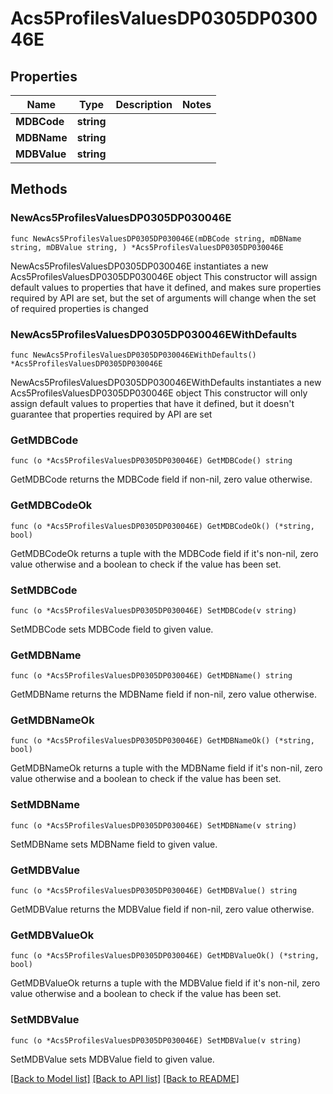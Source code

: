 # Acs5ProfilesValuesDP0305DP030046E

## Properties

Name | Type | Description | Notes
------------ | ------------- | ------------- | -------------
**MDBCode** | **string** |  | 
**MDBName** | **string** |  | 
**MDBValue** | **string** |  | 

## Methods

### NewAcs5ProfilesValuesDP0305DP030046E

`func NewAcs5ProfilesValuesDP0305DP030046E(mDBCode string, mDBName string, mDBValue string, ) *Acs5ProfilesValuesDP0305DP030046E`

NewAcs5ProfilesValuesDP0305DP030046E instantiates a new Acs5ProfilesValuesDP0305DP030046E object
This constructor will assign default values to properties that have it defined,
and makes sure properties required by API are set, but the set of arguments
will change when the set of required properties is changed

### NewAcs5ProfilesValuesDP0305DP030046EWithDefaults

`func NewAcs5ProfilesValuesDP0305DP030046EWithDefaults() *Acs5ProfilesValuesDP0305DP030046E`

NewAcs5ProfilesValuesDP0305DP030046EWithDefaults instantiates a new Acs5ProfilesValuesDP0305DP030046E object
This constructor will only assign default values to properties that have it defined,
but it doesn't guarantee that properties required by API are set

### GetMDBCode

`func (o *Acs5ProfilesValuesDP0305DP030046E) GetMDBCode() string`

GetMDBCode returns the MDBCode field if non-nil, zero value otherwise.

### GetMDBCodeOk

`func (o *Acs5ProfilesValuesDP0305DP030046E) GetMDBCodeOk() (*string, bool)`

GetMDBCodeOk returns a tuple with the MDBCode field if it's non-nil, zero value otherwise
and a boolean to check if the value has been set.

### SetMDBCode

`func (o *Acs5ProfilesValuesDP0305DP030046E) SetMDBCode(v string)`

SetMDBCode sets MDBCode field to given value.


### GetMDBName

`func (o *Acs5ProfilesValuesDP0305DP030046E) GetMDBName() string`

GetMDBName returns the MDBName field if non-nil, zero value otherwise.

### GetMDBNameOk

`func (o *Acs5ProfilesValuesDP0305DP030046E) GetMDBNameOk() (*string, bool)`

GetMDBNameOk returns a tuple with the MDBName field if it's non-nil, zero value otherwise
and a boolean to check if the value has been set.

### SetMDBName

`func (o *Acs5ProfilesValuesDP0305DP030046E) SetMDBName(v string)`

SetMDBName sets MDBName field to given value.


### GetMDBValue

`func (o *Acs5ProfilesValuesDP0305DP030046E) GetMDBValue() string`

GetMDBValue returns the MDBValue field if non-nil, zero value otherwise.

### GetMDBValueOk

`func (o *Acs5ProfilesValuesDP0305DP030046E) GetMDBValueOk() (*string, bool)`

GetMDBValueOk returns a tuple with the MDBValue field if it's non-nil, zero value otherwise
and a boolean to check if the value has been set.

### SetMDBValue

`func (o *Acs5ProfilesValuesDP0305DP030046E) SetMDBValue(v string)`

SetMDBValue sets MDBValue field to given value.



[[Back to Model list]](../README.md#documentation-for-models) [[Back to API list]](../README.md#documentation-for-api-endpoints) [[Back to README]](../README.md)


